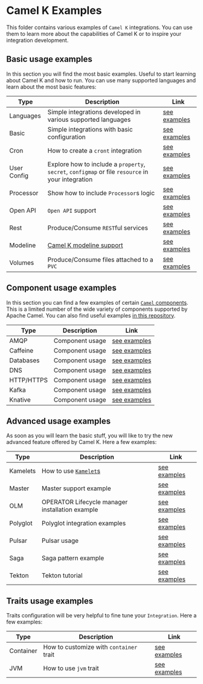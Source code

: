 # Camel K Examples

This folder contains various examples of `Camel K` integrations. You can use them to learn more about the capabilities of Camel K or to inspire your integration development.

## Basic usage examples

In this section you will find the most basic examples. Useful to start learning about Camel K and how to run. You can use many supported languages and learn about the most basic features:

| Type  |  Description | Link  |
|---|---|---|
| Languages | Simple integrations developed in various supported languages | [see examples](./languages/)|
| Basic | Simple integrations with basic configuration | [see examples](./basic/)|
| Cron | How to create a `cront` integration | [see examples](./cron/)|
| User Config | Explore how to include a `property`, `secret`, `configmap` or file `resource` in your integration | [see examples](./user-config/)|
| Processor | Show how to include `Processor`s logic | [see examples](./processor/)|
| Open API | `Open API` support | [see examples](./openapi/)|
| Rest | Produce/Consume `REST`ful services | [see examples](./rest/)|
| Modeline | [Camel K modeline support](https://camel.apache.org/camel-k/latest/cli/modeline.html) | [see examples](./modeline/)|
| Volumes | Produce/Consume files attached to a `PVC` | [see examples](./volumes/)|

## Component usage examples

In this section you can find a few examples of certain [`Camel` components](https://camel.apache.org/components/latest/index.html). This is a limited number of the wide variety of components supported by Apache Camel. You can also find useful examples [in this repository](https://github.com/apache/camel-k-examples).

| Type  |  Description | Link  |
|---|---|---|
| AMQP | Component usage | [see examples](./amqp/)|
| Caffeine | Component usage | [see examples](./caffeine/)|
| Databases | Component usage | [see examples](./databases/)|
| DNS | Component usage | [see examples](./dns/)|
| HTTP/HTTPS | Component usage | [see examples](./http/)|
| Kafka | Component usage | [see examples](./kafka/)|
| Knative | Component usage | [see examples](./knative/)|

## Advanced usage examples

As soon as you will learn the basic stuff, you will like to try the new advanced feature offered by Camel K. Here a few examples:

| Type  |  Description | Link  |
|---|---|---|
| Kamelets | How to use [`Kamelet`s](https://camel.apache.org/camel-k/latest/kamelets/kamelets.html) | [see examples](./kamelets/)|
| Master | Master support example | [see examples](./master/)|
| OLM | OPERATOR Lifecycle manager installation example | [see examples](./olm/)|
| Polyglot | Polyglot integration examples | [see examples](./polyglot/)|
| Pulsar | Pulsar usage | [see examples](./pulsar/)|
| Saga | Saga pattern example | [see examples](./saga/)|
| Tekton | Tekton tutorial | [see examples](./tekton/)|

## Traits usage examples

Traits configuration will be very helpful to fine tune your `Integration`. Here a few examples:

| Type  |  Description | Link  |
|---|---|---|
| Container | How to customize with `container` trait| [see examples](./traits/container/)|
| JVM | How to use `jvm` trait| [see examples](./traits/jvm/)|
